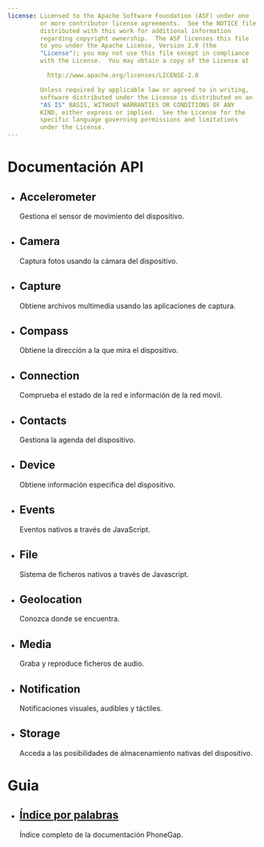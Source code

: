 ```yaml
---
license: Licensed to the Apache Software Foundation (ASF) under one
         or more contributor license agreements.  See the NOTICE file
         distributed with this work for additional information
         regarding copyright ownership.  The ASF licenses this file
         to you under the Apache License, Version 2.0 (the
         "License"); you may not use this file except in compliance
         with the License.  You may obtain a copy of the License at

           http://www.apache.org/licenses/LICENSE-2.0

         Unless required by applicable law or agreed to in writing,
         software distributed under the License is distributed on an
         "AS IS" BASIS, WITHOUT WARRANTIES OR CONDITIONS OF ANY
         KIND, either express or implied.  See the License for the
         specific language governing permissions and limitations
         under the License.
---
```


<div id="home">
    <h1>Documentación API</h1>
    <ul>
        <li>
            <h2>Accelerometer</h2>
            <span>Gestiona el sensor de movimiento del dispositivo.</span>
        </li>
        <li>
            <h2>Camera</h2>
            <span>Captura fotos usando la cámara del dispositivo.</span>
        </li>
        <li>
            <h2>Capture</h2>
            <span>Obtiene archivos multimedia usando las aplicaciones de captura.</span>
        </li>
        <li>
            <h2>Compass</h2>
            <span>Obtiene la dirección a la que mira el dispositivo.</span>
        </li>
        <li>
            <h2>Connection</h2>
            <span>Comprueba el estado de la red e información de la red movil.</span>
        </li>
        <li>
            <h2>Contacts</h2>
            <span>Gestiona la agenda del dispositivo.</span>
        </li>
        <li>
            <h2>Device</h2>
            <span>Obtiene información especifica del dispositivo.</span>
        </li>
        <li>
            <h2>Events</h2>
            <span>Eventos nativos a través de JavaScript.</span>
        </li>
        <li>
            <h2>File</h2>
            <span>Sistema de ficheros nativos a través de Javascript.</span>
        </li>
        <li>
            <h2>Geolocation</h2>
            <span>Conozca donde se encuentra.</span>
        </li>
        <li>
            <h2>Media</h2>
            <span>Graba y reproduce ficheros de audio.</span>
        </li>
        <li>
            <h2>Notification</h2>
            <span>Notificaciones visuales, audibles y táctiles.</span>
        </li>
        <li>
            <h2>Storage</h2>
            <span>Acceda a las posibilidades de almacenamiento nativas del dispositivo.</span>
        </li>
    </ul>
    <h1>Guia</h1>
    <ul>
        <li>
            <h2><a href="_index.html">Índice por palabras</a></h2>
            <span>Índice completo de la documentación PhoneGap.</span>
        </li>
    </ul>
</div>
